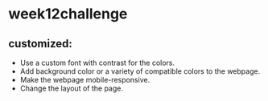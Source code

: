 # week12challenge


## customized:


  - Use a custom font with contrast for the colors.
  - Add background color or a variety of compatible colors to the webpage.
  - Make the webpage mobile-responsive.
  - Change the layout of the page.

